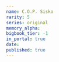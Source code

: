 ```yaml
---
name: C.O.P. Sisko
rarity: 5
series: original
memory_alpha:
bigbook_tier: -1
in_portal: true
date:
published: true
---
```



